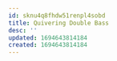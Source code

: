 ```yaml
---
id: sknu4q8fhdw51renpl4sobd
title: Quivering Double Bass
desc: ''
updated: 1694643814184
created: 1694643814184
---
```

